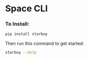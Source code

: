 # Space CLI

### To Install:

```bash
pip install starboy
```

Then run this command to get started:

```bash
starboy --help
```